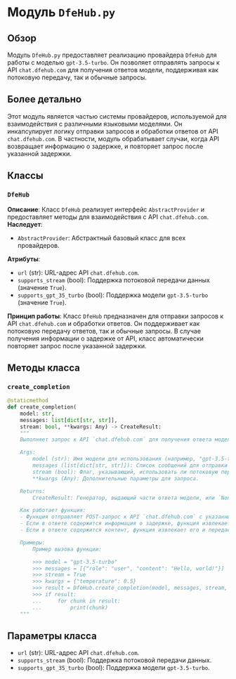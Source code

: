 # Модуль `DfeHub.py`

## Обзор

Модуль `DfeHub.py` предоставляет реализацию провайдера `DfeHub` для работы с моделью `gpt-3.5-turbo`. Он позволяет отправлять запросы к API `chat.dfehub.com` для получения ответов модели, поддерживая как потоковую передачу, так и обычные запросы.

## Более детально

Этот модуль является частью системы провайдеров, используемой для взаимодействия с различными языковыми моделями. Он инкапсулирует логику отправки запросов и обработки ответов от API `chat.dfehub.com`. В частности, модуль обрабатывает случаи, когда API возвращает информацию о задержке, и повторяет запрос после указанной задержки.

## Классы

### `DfeHub`

**Описание**: Класс `DfeHub` реализует интерфейс `AbstractProvider` и предоставляет методы для взаимодействия с API `chat.dfehub.com`.
**Наследует**:
- `AbstractProvider`: Абстрактный базовый класс для всех провайдеров.

**Атрибуты**:
- `url` (str): URL-адрес API `chat.dfehub.com`.
- `supports_stream` (bool): Поддержка потоковой передачи данных (значение `True`).
- `supports_gpt_35_turbo` (bool): Поддержка модели `gpt-3.5-turbo` (значение `True`).

**Принцип работы**:
Класс `DfeHub` предназначен для отправки запросов к API `chat.dfehub.com` и обработки ответов. Он поддерживает как потоковую передачу ответов, так и обычные запросы. В случае получения информации о задержке от API, класс автоматически повторяет запрос после указанной задержки.

## Методы класса

### `create_completion`

```python
@staticmethod
def create_completion(
    model: str,
    messages: list[dict[str, str]],
    stream: bool, **kwargs: Any) -> CreateResult:
    """
    Выполняет запрос к API `chat.dfehub.com` для получения ответа модели.

    Args:
        model (str): Имя модели для использования (например, "gpt-3.5-turbo").
        messages (list[dict[str, str]]): Список сообщений для отправки модели.
        stream (bool): Флаг, указывающий, использовать ли потоковую передачу данных.
        **kwargs (Any): Дополнительные параметры для запроса.

    Returns:
        CreateResult: Генератор, выдающий части ответа модели, или `None` в случае ошибки.

    Как работает функция:
    - Функция отправляет POST-запрос к API `chat.dfehub.com` с указанными параметрами.
    - Если в ответе содержится информация о задержке, функция извлекает значение задержки и повторяет запрос после указанного времени.
    - Если в ответе содержится контент, функция извлекает его и передает в генератор.

    Примеры:
        Пример вызова функции:

        >>> model = "gpt-3.5-turbo"
        >>> messages = [{"role": "user", "content": "Hello, world!"}]
        >>> stream = True
        >>> kwargs = {"temperature": 0.5}
        >>> result = DfeHub.create_completion(model, messages, stream, **kwargs)
        >>> if result:
        ...     for chunk in result:
        ...         print(chunk)
    """
```

## Параметры класса

- `url` (str): URL-адрес API `chat.dfehub.com`.
- `supports_stream` (bool): Поддержка потоковой передачи данных.
- `supports_gpt_35_turbo` (bool): Поддержка модели `gpt-3.5-turbo`.